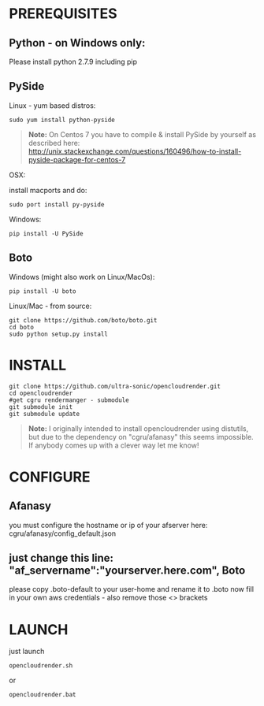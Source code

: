 PREREQUISITES
=============
Python - on Windows only:
----------------

Please install python 2.7.9 including pip

PySide
------

Linux - yum based distros:

```
sudo yum install python-pyside
```

> **Note:**
> On Centos 7 you have to compile & install PySide by yourself as described here:
> http://unix.stackexchange.com/questions/160496/how-to-install-pyside-package-for-centos-7

OSX:

install macports and do:
```
sudo port install py-pyside
```
Windows:
```
pip install -U PySide
```

Boto
----

Windows (might also work on Linux/MacOs):
```
pip install -U boto
```
Linux/Mac - from source:
```
git clone https://github.com/boto/boto.git
cd boto
sudo python setup.py install
```

INSTALL
=======

```
git clone https://github.com/ultra-sonic/opencloudrender.git
cd opencloudrender
#get cgru rendermanger - submodule
git submodule init
git submodule update
```
> **Note:**
> I originally intended to install opencloudrender using distutils, but due to the dependency on "cgru/afanasy" this seems impossible.
> If anybody comes up with a clever way let me know!

CONFIGURE
=========
Afanasy
---------
you must configure the hostname or ip of your afserver here:
cgru/afanasy/config_default.json

just change this line:
"af_servername":"yourserver.here.com",
Boto
-----
please copy .boto-default to your user-home and rename it to .boto
now fill in your own aws credentials - also remove those <> brackets

LAUNCH
======
just launch 
```
opencloudrender.sh
```
or
```
opencloudrender.bat
```
